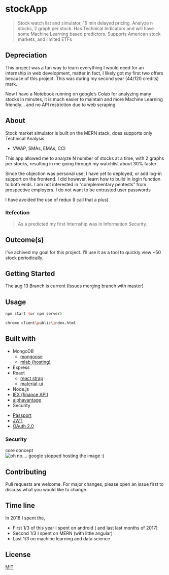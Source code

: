 # stockApp
> Stock watch list and simulator, 15 min delayed pricing. Analyze n stocks, 2 graph per stock. Has Technical Indicators and will have some Machine Learning based predictors. Supports American stock markets, and limited ETFs

## Depreciation

This project was a fun way to learn everything I would need for an internship in web development, matter in fact, I likely got my first two offers because of this project. This was during my second year  (44/120 credits) mark. 

Now I have a Notebook running on google’s Colab for analyzing many stocks in minutes, it is much easier to maintain and more Machine Learning friendly... and no API restriction due to web scraping. 

## About 

Stock market simulator is built on the MERN stack, does supports only Technical Analysis 

- VWAP, SMAs, EMAs, CCI

This app allowed me to analyze N number of stocks at a time, with 2 graphs per stocks,
resulting in me going through my watchlist about 30% faster

Since the objection was personal use, I have yet to deployed, or add log-in support on the frontend. I did however, learn how to build in login function to both ends. I am not interested in “complementary pentests” from prospective employers. I do not want to be entrusted user passwords  

I have avoided the use of redux (I call that a plus)

### Refection

>  As a predicted my first Internship was in Information Security.    

## Outcome(s)

I've achived my goal for this project. I'll use it as a tool to quickly view ~50 stock periodically.

## Getting Started 
The aug 13 Branch is current (Issues merging branch with master) 


## Usage
```bash
npm start (or npm server) 

chrome client\public\index.html
```
## Built with

* MongoDB
  + [mongoose](https://mongoosejs.com/docs/queries.html)
  + [mlab (hosting)](mlab.com) 
* Express
* React
  + [react strap](http://reactstrap.github.io/components/collapse/)
  + [material-ui](https://v0.material-ui.com/#/components/card)
* Node.js
* [IEX (finance API)](https://iextrading.com/developer/docs/#company)
* [alphavantage](https://www.alphavantage.co/documentation/#)
* Security 
 + [Passport](http://www.passportjs.org/docs/oauth/)
 + [JWT](https://jwt.io/)
 + [OAuth 2.0](https://oauth.net/2/)

  ### Security
core concept   
  ![oh no.... google stopped hosting the image :( ](https://developers.google.com/accounts/images/serviceaccount.png)


## Contributing
Pull requests are welcome. For major changes, please open an issue first to discuss what you would like to change.

## Time line 

In 2018 I spent the, 

* First 1/3 of this year I spent on android ( and last last months of 2017)
* Second 1/3 I spent on MERN (with little angular)
* Last 1/3  on machine learning and data science

## License
[MIT](https://choosealicense.com/licenses/mit/)



